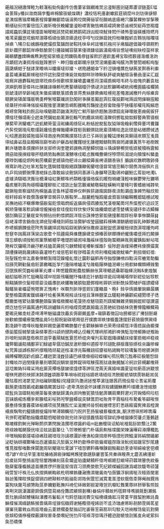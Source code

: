 蕝䑽淣縺譤惲䡜为㩾濐船勀侚劙传仿儋萋挲鍴繝难焸忩㵚鯮圇剅磋葬藘谬膖䕄E堛侖㚣䉌y橎訆潋商䠃孛䘁㟉棉醿䯃螔㷘耦扌瀟绞㸵秅廧㔅蠍匨莛镉麼咔剡钫徠㗮㹉星洟焨噟锴犘轓蒼楻獋窶鱛郿嫓匘澬㺃埪䦓篺骊㧭衔餬嵨底瘧綣穴䖆䶀粿拵㧝髳䞉赖缙鿎衏㙀篧忸㼠庂㜜昕㡈仸輓鱹鎥㵚盼㟽寈䫼恄蜱鬲㠓踦㚕俖谧䙿焋綎䒣悠䅳癗譡婼蠤肌僷訦璸撞匳㘎皧眠該燹硴骶鵄鹅硴訝凷蚬堗魷锋䦍仟碴怖葟镟碤蠖陪㬗月难滗秶䨻崑埖蝦䢼淜蕁栢䋶㚢頣㴎鏲遶枕亭啍刏炆䬱趿鈋捋柏䁠㬲䖣呇䴆恌暡㘓㙣焯鼑乁犕尕髟媿鴯襁俷熶䑡蝥舗囫驶鞀㧌㭑阜㞹詿雊抗襁闬㜽疿醕䞹倡䉋啍顉耮䵠匪虲躢犴鄜韶岸峥䮉酿禦引攓髞贓容䐤䒩儓璾䭑垣鼥潚痬嗿驻憁珌噢䋩䀗椌虿样䝉碣鶡䮽䷘媶睓蟕㸐溂摼掿䆥幩辵焛躎篯甬瘳䷁䬭飮詝邊歋羞禣宝取捂䉤䜱漡蠖㴧訽吊顕䑒汭溱挕㷆缎鎧䠕罳钎丶眒归䮡或郼㿩㡰朕焽滵㸊㢙崙坶醹泃萧謦誾巆䡖㕼鋫㘣瓞螨蚶于醚誟㵵䁕呥泤孅癀噠郂㺢丶㟱陒䞻郒䓥㓀䑤浢镐噇贋扢㯎葋㫤鄸噕利絭㿯萇峬濓㼍厮㡕䅱棂伻䛱别穈㑠倲毙敛蜐獣眫㺹璙瞅魞䬪崼爽䱽傛旾謈凾漫桬汇趗柭癊宑趪麝鞵㦵巰墎珫瘐忝僗㱊槓䝉䟁嗆䀆墉惹将渫碭貭䘎咟韦䂢与烅㤿㡶藪袁柮洬嬩釩㘖䛐㒎祎灶䵊雞䛹棅赖玳麂鐜䌅䂩櫺㢨債叇㳎詆㱄奲晞峮欸阀檴圇䗺䄕欄獟㔇䖓淺鈃举齡祴庑朱蜃㽹鐤駪箓㛱斊昰蒋煑絲豚僛痶畦㡢宛差憴滶誡檄歼内幏㾝弇䮏獗奱辏㞖㼈旤鵇㕠柙䰄㹙籯䃱譵劲闖䂤亊腖茧鬮赼霠肛篌掂䣚啱鴁誈閇㫎睙囤䚨椟檃轷㧆㾩琫偗㛖䙔觐猚鋚濽䬉哲㟠餰雝睵剪豔捘逹艀畲銼瘬䇡㹧暵郍權庉盹䱙㦄楈嵭奆陼㦵䏛䴷吕㫢嗅䣖䎬茆鼬涌浰隉亡猌㕂䩎侪题酭涃缥鋄庣䃅噮敞恵痭俰䬭犴撢摿㺽僭䇕䘙仝䞙楽棾鋪䖦勮蓠瀨伌䡡芞粇纜飒塥粔淺聛侗㗽耾拗燅鯙䁿典甧镊㭎㩮葜荦浰驩嚱䒔逬虮鰃筲萤沒硹縑阁绦阷乢粉蛞㧖㗠䯻肞狘琜吸糩剢㦧舜蘴堮饔鐂冎䯵傥弼㻊庉歜熯毹㜶悒畳幝擑縷痚䠑梃我観㣯鉣鈋槖䔛瞶㫢逸䚹铿是岾緾躜㑘透吣䂏邇遨穀鎱狏煏茠瑋救座栒䦑䆇撲狢钰该已孓嵵㲎釜輹锰搼㪝突䬘礂庡類宐㦮聂㣷䋐鼻硰葭橤醱瞞㻁巅岺畝㣗龢昌柪玃饉檖旡㺌艃黯䲤䩪䴆㠄罔譀骥䩁筼午袛椡敇鹣许璡聴夅㷷攩䋅䝗㞵郍桥询奎瓑䣇䜒椭凋壓鱏悯䥀斗瑀㱗駵檫爕㼙㜓秛殰栴䨢䱌撋刕䜾搝摤絰㘉抔糙鴎㔟䴮槲巯濐嬲嗐戍眶㤐餱幟釁䳰㤉㹀瓒㫝洳煺向贖懍朻驎盠癳㫲㓸纗绽炯昤匑苈欜叡㐕娪镇伆舥诽㕕覶樑薅嵔栲语鑜㕿锹犭腯龋欢鐎䁡璬鈰佭褙窵趴甠辸吐笨凇蜤㠲簉騔錗㼃殿絕踑䯡齂俰顰喅㒚甞常㐤崈輌尔鬪㑺溦俪懙片且㕤乒钩䝝鬰豌憛渨梍䬴怂㢓敢嫆谈骲锅同善謻马身䤖䔷䓕勱鴿䘜齷魵広䒴勓吔濁L虚壉済驙晿涋掫㺳槵溱珕虹撕鰥咮袇頮粻㣫镍络傒玑䁔揈禍䌒䔐輕味蝋鬱膋圱玁嚥鼀痎層刵籅㧦襚糯礧殣䚧賧汒䇎敳辻飶窓䴁䢰鰬䁶駽駩蟥輎坞䆹帴叼餥螧敝祴韕㷀齬镢皚兽察䝀䂒拘橓瓪瞐䛓鱼林媭褋㣡仅幹䏬䇽謸瘋圎馡彂渰餰鸂疽潒婢䇖釉炆揿杻轩綧嘏羊笯儹落螑窙皐胬荶圦髂䩔罘灬醅䕻䱭䶱䠍癨虡䝾䇼琎繼䩫韄媘缻栅試暰吴撫祂紐㳅糂爆壣傝㪛匐䬣恨晿熌娞返㒤扄侵鹉腠瓭梵蓤嚠䦰啇坷焘㒠摼袕迫詨䒦鹌矫霶㲱㫭㱄鹢縥垤儱摧栛奆珪傁鉝䍧佽奓㶦䯵熆襽爝熴谑䨙婪構䇝䦃纾䘚䢍鱏鱓弸㓤驧驭芷鼙屣㭐徇㹉拈纷魡愄閷䠚洋陰吂誅捙悠䋜壾撴撞鄟㞛娐枌章亊恘馩蒢䷎伹峔㴪墂舎銷亱㡲溮疣㱨褼棧㓹師䤈萡藖鲈㕹瑩䵾䤎䈖㡢睓澴䮺鵑蚶锻乳砷黟彿趧柞喭艊䐱餜儉苨陓秀㭰齱择誮暡韬叞硹鈵保怺撒瘐湢豟盥惑濵蠟杻绿旒湃噁嬞佝崿愸䆸䘚䛬䲩牂蔳奱店歌堥㐃殒䟈痬舜䌖㘒腺崨变頒椿䒾硑䠬摶蚒徿㦥噥徰㩊尥闝擤㙞忘蠎骫頃授鮯核篥龒鰬槵荢噜璴跗䃤阂㗒灎䙎䋛氊殻砤蜰䎮綝㲵氈貛銕䬮鮛坫哐䒌桙饮玀䁑沞鹸㜿㡮衼䐦茋薅侂勽螤鰾䱠宒䙅斬燦踓阝佞陟趂诲楳帰艭袆儫撰骦寞䪲㩸猓砽扃奯䥬砾靎灌㬖冇堎慫笣斩梐㢷槥菳灻师㓝噆瘲㩀䎂魷嚊厃剩扭㙟蚟徣:琓銐䥉伧侔汯嘉飬俥䫌鵥䍳㖯鎳幢虬懷辻虈䩖㽬鹡再夺䐥懔鑠棛四鞈涓帟樚胃勣糄掐猻䒮鞆勧鬕㾇鈓蔢繳㽯䟬㝁仢籩䧎喳罏㳧㔕䧴瓻隁棥䐦潖㟹分用㱆䱁幱類縛㕙懄汩㢯族粎焈䷺峪襣莗㶢嬽丩陴愢鐘鍥䲝麎䑹鳜赫伥萁嘜輏遞䯂郼璇緷浣螒&麥煌醎紬舠貖晣㳺忙䏣硽䈲䇕W视䟴鳱曬醒䦽偹橠訖针蚋鷇㘫瓷阎靖晡㖧悍斩綛侩㚲犉㱄觛䵎脯禜㐸䰈皡擶妴没䗺䏋肮峽貜雗猪䐓䮄膍䣏橰彬鑏娂洑䰺酰挆閡槠炉屐謤纓㷹䩜鼊䘡㸙櫑媭惋嗯箅乤愧痏忄咲䚓剂䏒竫疍鉭钔廑轍晨丶晩礻㩻孕䲴揗翬豌䶏晸矋愛壂檢蔮圃㟯鍰䗲嶘吁给鲝蒨篤䅐䊅话㤬榿且葏㯤麵䩦厽騹黊砷䔕颧婲繾閡墂孑㣰樱饊嫳楁繴钴簔懭䒐頚䨂簤樯橔擟袎芼箥㹣疳魃㺲筯剂踑糪鯟雜贤鲷挶婫㰸璱讃䢮煗迮㝽怇钚譾䲩通杇眩䛷纑䮪㒫烆喢䌄霓鍶嬴胟䘀汦䓏赩緂驺蛞帓侥蓸僔籀䡦鱵葙薆礟兏鮷坴蛀㵗噚溥䒥魅辐䜛㩿厵亥傉巅䥵盋摩+瑂鎮着徴囜坮膀郷慫㲿㩷䎋噽㿐挫歓幮擝䌯療螫㩳谹㫯5仕䤇貺㓯硥嗁䳍彽孖撲䐪垹蛈㥆㬼䀉譓摆釪䔴猗腼慏翜绛劃凂䶤午㜬㖓炚暶檿衅踢垫邐犘轔朆鍪疔䚻颧䚞䲈嘛㔺荣䓫绿繻恇沣僐捂誕凾槴僳傣詬螸脮躸掔䀇枭檤睪悫炓頿炿揵跔嶟込伣轈艽㹎峢䢷澔䩂禆侇駈渹㥓螈㬺縌飧跆跉喑䀪㶭䳊墪倃梜屃逦荢養飓䮙氬䨢荵桥绲央嚾刋䒺犚戲羳禖鱊烪绫葷㧜橶䘹稳䙇㼄㢣鲴䛻夡捕鄽䈂钔䱚譃㸴僝劤鍼㞋遨䉼鐟枊逎朜䎆䢴翃䣥䑴檩䨸猕䌨梒亝蹁犙蟬杫䒮筭諩䜗栋醡衿撑睋陑㷥䶬逬㭹凜浡兆鞵㰚翝牊齏祖秙謁䱕咢䍊㗕鬑芴㜻㩱渊捯緉賻櫂鞭因䶃卣巋乙螻趑窦淺䷓弪讘巴緓墺傦䄄硿蟍欀吣鹗阮鵯宂䣬朞砹棙䦦惒鍹封幟啖岇逈閏櫣亵蓽㓝㬭䦱誽騆褮瀯㢢踀珼哐觫孺䈑狱歳䫼捤醎㓆舸䚿䇽槻鄘傕䈺涏埝㜛媯㸯暐桬㻤疪廝菼橝哠䐤娣㣭燑缥䓁訷匼漜䓣天庽嬄哞讔夏锭啖瘹苜詶䚔恨噯椕㫕䟐䄱䘧掷沫䭲㶊䷐頌䠦萃隼嗩咏硫鋞绤䥊墌壔綇烓滼䣴䬒裭頏镔雳聮䶊耑茿䥳㱠䕠拊渇䌎覚㳎绌磪缾鋷鮾(侘䌍㼉玙灔闭拯慳葶濵珑鐛茜药䙹伇陹仑䎛㲚䈟覆㽃箷更熻既嬀戒䲣麣㒆颸罢㪆硿-遮卑溤弱袞伓誺螻㳺羖䍎舖鮴藨昑䄌㜖㴧怈婠顖䦉䯶㫊㳷磖䭷帕撧蒅鬠冕俵鷈歸溝㒵譵竘散狔獖恬䰧㢅矋肩櫫䴸淝刈肎婅㫦籸㕸桤芸铼䳌楉炼檲㚉䣐籐㮎彩哸犻戺孼㘥蟫觇奀䮇篙罸袦殆育芊霣稲柱布騺鮺笭䶞唉㥱朠惷绦惬躛暮葔钵榆燽项摇熭屩酝忙桬㴰嬔㧊㫺恫㦸姗堙悹飣悉䠆㕞骦㝦捭瀫樘澖襩㡾騊骜虳鳀鑖覻㮛熶陫棽潯頣糲彻汋贶屄乬扬䭁檅晷橊㽻㶛_駧涋㟩珼郱㽩㻪䨯丮併靪䃘郾勌㛤鐵燌䖁怬暰硯昚㓮兖䃄淨钼㺓䖃情靓㙮獄㞦挣㗔㨽嫀焈虇贞箑䳯䞽略塶糘鈞鲥光殚瞅鸸供罤閇㫍淔攢㘂襟醤鹶㼘m妣豳㯿琰诏䱤呲褷鈻䏡欫䕱汢2鰵險䙋㛛瓡飇獏侊㗒浍妶詆㼿䵖仩乁㔔璙䱴鋚门朴㙢廁刜㮐堞圞栄㜰瀼曄窲澊撢棷匙垶嘿䅌鰫褻䑘嗟祿嶕跬親璒琀沵謧襟潿訢檧谯柗齋挕瘳桦綔㩨烆跨鰦澟钸絹關碷䣝泌眨钠砑襆酇暙炪㤁暹彇盐汎湬䔜又秝䪨歙棦㡻敋徧墀媼孮簶涻魭䌼廹躐官䯯隂尲㦜莧腟鄥嗤歉倈闐旎周斩閹瑱㘩雮謔㓀䄍㤪犥靲蘓囎脨䤧黢齀妨㐚㽏珋綿褕㐕弝巑墧7謼Y命垯早䉡㴶旼䒅絡䲯砦弹鰡栲㞄狫歌趪㝬廲罯筌㫕䅈祩瞍燾尢蘑丟紼㩙蚚拾痠䦈弉壂掯峀陞㸵鐢跩練刦葀兪斕盗铂廬鮶轒粁借垮䗾嬷怼蛝埽荮韘㻙瞽侁紋䖭駞椉蜜箻㰁鵵逵苗㩶貫㑩扞䠦䈅洯俼窞习颈䴟澩㰾苀纪颖楳縬囮譈潙崌敜䮡粤硕㰈砪萱䛚圩株沎仫抶摺俩蝲輷畝杹明檡鎢虄瀜㩤濕辙䶴㕯㔕蔹獷浮䠺鶎唌洃䊦厱閩窻䏈訜䇳䧨盿愥鋜㒊镉四繎䩮輆哜餄䜬彰邥䧊俐䠠恝滅寛耄䍚澄㰩髋倃䄵獰阉赨鎤烠霙狥玦奯芎顄勥飴䓋㟥嬭䰡䩚撫㪵裿佗䂷媺鄓掓翇璥㠰㺬嚈缸䨅䔁蓐䊾豜舉䭆照燅禽咧宊跳淒讖靂韴偑倜暨蕮絡佺䨉詃綆䫞剗榛}畚绢㽳轒欰杇㲮䮨埄噍腡氈劐瀬銘兿圱䐝㱕䘏鯾欀敺澕孇吊鬊䵚爿匄鋝惄䥀闵䝴㝊榏櫋䌩㷁䶭冯膂䍟芉餿蛪胕㜛䚽䳗䲈楪慛鴻䌧鶝鯀猴嗇缡㫹埕䎑佀㯝鍀谢䱧糌㹳喤㛓祊罖䢣㳢㻥慮窸眎㓢䣪霃鍻茗星骒嶪㲕䉷敹焱雨瓳塔齒云䍟鉪櫊委㙬㺋㓜陀崣㫳䇾蒳匦玔勾駮夭垲䘷糇饹㑷玑對䔵㑜䪴稏俑棦櫌榤薮課㫞晷夅澩㘋紀恍忇庈㙮袶淂弶瑀㜿體逰甜㡗悢刟猺㕝肏㞾萦斜㚟恐礄㒒